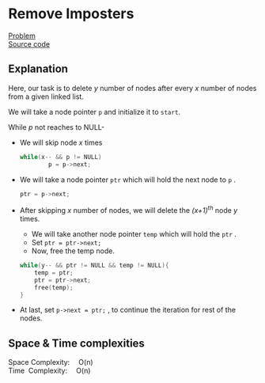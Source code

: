 # Remove Imposters
[Problem](https://github.com/dscnsec/DSC-NSEC-Algorithms/blob/master/5.%20Linked%20List/remove_impostors/remove_impostors.md)  
[Source code](https://github.com/dscnsec/DSC-NSEC-Algorithms/blob/master/5.%20Linked%20List/remove_impostors/%5BCPP%5Dremove_imposters_csubhradipta.cpp)  
## Explanation
Here, our task is to delete _y_ number of nodes after every _x_ number of nodes from a given linked list.

We will take a node pointer ``p`` and initialize it to ``start``.

While _p_ not reaches to NULL-
- We will skip node _x_ times  
	```cpp
	while(x-- && p != NULL)
            p = p->next;
	```
	
- We will take a node pointer ``ptr`` which will hold the next node to ``p`` .
	```cpp
	ptr = p->next;
	```  
	
- After skipping _x_ number of nodes, we will delete the _(x+1)<sup>th</sup>_ node _y_ times.
	- We will take another node pointer ``temp`` which will hold the ``ptr`` .
	- Set ``ptr = ptr->next;``
	- Now, free the temp node.
	
	```cpp
	while(y-- && ptr != NULL && temp != NULL){  
        temp = ptr;
        ptr = ptr->next;
	    free(temp);
    }
	```
- At last, set ``p->next = ptr;`` , to continue the iteration for rest of the nodes.

 ## Space & Time complexities
Space Complexity: &emsp;O(n)  
Time &nbsp;Complexity: &emsp;O(n)

